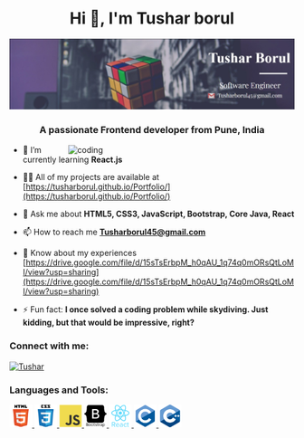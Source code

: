 <h1 align="center">Hi 👋, I'm Tushar borul</h1>

[![Header](banner.jpg)](https://tusharborul.github.io/Portfolio/)

<h3 align="center">A passionate Frontend developer from Pune, India</h3>
<img align="right" alt= "coding" width="400" src="https://gifdb.com/images/high/animated-man-computer-coding-nae6mec378lsg1i3.gif">

- 🌱 I’m currently learning **React.js**

- 👨‍💻 All of my projects are available at [https://tusharborul.github.io/Portfolio/](https://tusharborul.github.io/Portfolio/)

- 💬 Ask me about **HTML5, CSS3, JavaScript, Bootstrap, Core Java, React**

- 📫 How to reach me **Tusharborul45@gmail.com**

- 📄 Know about my experiences [https://drive.google.com/file/d/15sTsErbpM_h0qAU_1q74q0mORsQtLoMI/view?usp=sharing](https://drive.google.com/file/d/15sTsErbpM_h0qAU_1q74q0mORsQtLoMI/view?usp=sharing)

- ⚡ Fun fact: **I once solved a coding problem while skydiving. Just kidding, but that would be impressive, right?**

<h3 align="left">Connect with me:</h3>
<p align="left">
<a href="www.linkedin.com/in/tusharborul45" target="_blank"><img align="center" alt="Tushar" height="30" width="40" /></a>
</p>

<h3 align="left">Languages and Tools:</h3>
<p align="left"> <a href="https://www.w3.org/html/" target="_blank" rel="noreferrer"> <img src="https://raw.githubusercontent.com/devicons/devicon/master/icons/html5/html5-original-wordmark.svg" alt="html5" width="40" height="40"/> </a> <a href="https://www.w3schools.com/css/" target="_blank" rel="noreferrer"> <img src="https://raw.githubusercontent.com/devicons/devicon/master/icons/css3/css3-original-wordmark.svg" alt="css3" width="40" height="40"/> </a> <a href="https://developer.mozilla.org/en-US/docs/Web/JavaScript" target="_blank" rel="noreferrer"> <img src="https://raw.githubusercontent.com/devicons/devicon/master/icons/javascript/javascript-original.svg" alt="javascript" width="40" height="40"/> </a> <a href="https://getbootstrap.com" target="_blank" rel="noreferrer"> <img src="https://raw.githubusercontent.com/devicons/devicon/master/icons/bootstrap/bootstrap-plain-wordmark.svg" alt="bootstrap" width="40" height="40"/> </a> <a href="https://reactjs.org/" target="_blank" rel="noreferrer"> <img src="https://raw.githubusercontent.com/devicons/devicon/master/icons/react/react-original-wordmark.svg" alt="react" width="40" height="40"/> </a> <a href="https://www.cprogramming.com/" target="_blank" rel="noreferrer"> <img src="https://raw.githubusercontent.com/devicons/devicon/master/icons/c/c-original.svg" alt="c" width="40" height="40"/> </a><a href="https://www.w3schools.com/cpp/" target="_blank" rel="noreferrer"> <img src="https://raw.githubusercontent.com/devicons/devicon/master/icons/cplusplus/cplusplus-original.svg" alt="cplusplus" width="40" height="40"/> </a> 
 
 </p>


